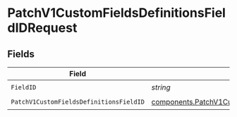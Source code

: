 # PatchV1CustomFieldsDefinitionsFieldIDRequest


## Fields

| Field                                                                                                                | Type                                                                                                                 | Required                                                                                                             | Description                                                                                                          |
| -------------------------------------------------------------------------------------------------------------------- | -------------------------------------------------------------------------------------------------------------------- | -------------------------------------------------------------------------------------------------------------------- | -------------------------------------------------------------------------------------------------------------------- |
| `FieldID`                                                                                                            | *string*                                                                                                             | :heavy_check_mark:                                                                                                   | N/A                                                                                                                  |
| `PatchV1CustomFieldsDefinitionsFieldID`                                                                              | [components.PatchV1CustomFieldsDefinitionsFieldID](../../models/components/patchv1customfieldsdefinitionsfieldid.md) | :heavy_check_mark:                                                                                                   | N/A                                                                                                                  |